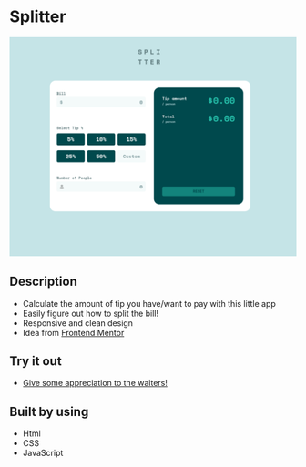 # Splitter

![](/screenshot.png)

## Description

- Calculate the amount of tip you have/want to pay with this little app
- Easily figure out how to split the bill!
- Responsive and clean design
- Idea from [Frontend Mentor](https://www.frontendmentor.io/challenges/tip-calculator-app-ugJNGbJUX)

## Try it out

- [Give some appreciation to the waiters!](https://cryptic-deer.github.io/tip-calculator/)

## Built by using

- Html
- CSS
- JavaScript
